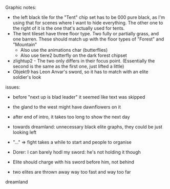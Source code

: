 Graphic notes:

- the left black tile for the "Tent" chip set has to be 000 pure black, as I'm using that for scenes where I want to hide everything. The other one to the right of it is the one that's actually used for tents.
- The tent tileset have three floor type. Two fully or partially grass, and one barren. These should match up with the floor types of "Forest" and "Mountain"
  - Also use the animations char (butterflies)
  - Also use tiere2 butterfly on the dark forest chipset
- zlightup2 - The two only differs in their focus point. (Essentially the second is the same as the first one, just lifted a little)
- Objekt9 has Leon Anvar's sword, so it has to match with an elite soldier's look

issues:

- before "next up is blad leader" it seemed like text was skipped
- the gland to the west might have dawnflowers on it
- after end of intro, it takes too long to show the next day

- towards dreamland: unnecessary black elite graphs, they could be just looking left
- "..." => fight takes a while to start and people to organise
- Dorer: I can barely hodl my sword: he's not holding it though
- Elite should charge with his sword before him, not behind
- two elites are thrown away way too fast and way too far

dreamland
